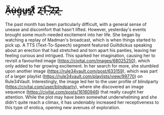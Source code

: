 # A̶̵̩᷈ụ̶̍g̴͔͛u̶̳̕s̸̰͘t̸᷊᷾ 2̵̯᷾1̵͎͡-̷̩͋2̵̩᷉2̶͖́
The past month has been particularly difficult, with a general sense of unease and discomfort that hasn't lifted. However, yesterday's events brought some much-needed excitement into her life. She began by watching a replay of Madman's broadcast, which is when things started to pick up. A TTS (Text-To-Speech) segment featured Guiltdickus speaking about an erection that had stretched and torn apart his panties, leaving her feeling curious and intrigued. This sparked her imagination, causing her to revisit a favourited image (https://civitai.com/images/68025250), which only added to her growing excitement. In her search for more, she stumbled upon another image (https://rule34vault.com/post/633159), which was part of a larger playlist (https://rule34vault.com/playlists/view/99770) on Rule34Vault. Interestingly, the image led her to the user profile of blindparty (https://civitai.com/user/blindparty), where she discovered an image sequence (https://civitai.com/posts/16160946) that really caught her attention. While the plot may have been somewhat underwhelming and she didn't quite reach a climax, it has undeniably increased her receptiveness to this type of erotica, opening new avenues of exploration.

